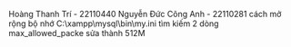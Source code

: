 Hoàng Thanh Trí - 22110440
Nguyễn Đức Công Anh - 22110281
cách mở rộng bộ nhớ 
C:\xampp\mysql\bin\my.ini
tìm kiếm 2 dòng max_allowed_packe sửa thành 512M
